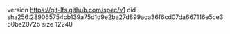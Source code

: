 version https://git-lfs.github.com/spec/v1
oid sha256:289065754cb139a75d1d9e2ba27d899aca36f6cd07da667116e5ce350be2072b
size 12240
